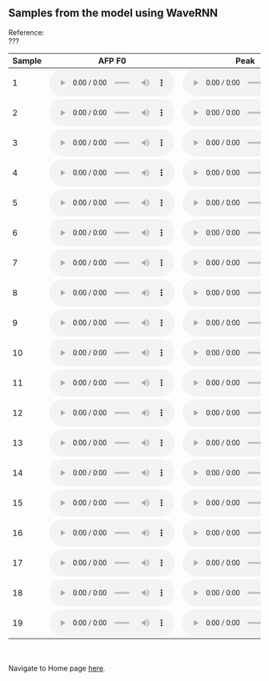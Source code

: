 <!-- exp 1b -->
<style>
    table {
        width: 100%;
    }
</style>

## Samples from the model using WaveRNN

Reference:   
???       
<!-- <p><audio src="Experiment1/vae_f0_wavernn_web_samples/Example1/reference.wav" controls style="width: 250px;"></audio></p> -->

| Sample | AFP F0 | Peak | Prior | Tail: r=3.92 | Tail: r=5.13 | Tail:r=8 |
| --- | --- | --- | --- | --- | --- | --- |
| 1 | <audio src="Experiment1/vae_f0_wavernn_web_samples/afp_f0/Example1.wav" controls style="width: 250px;"></audio> | <audio src="Experiment1/vae_f0_wavernn_web_samples/peak/Example1.wav" controls style="width: 250px;"></audio> | <audio src="Experiment1/vae_f0_wavernn_web_samples/prior/Example1.wav" controls style="width: 250px;"></audio> | <audio src="Experiment1/vae_f0_wavernn_web_samples/tail_392/Example1.wav" controls style="width: 250px;"></audio> | <audio src="Experiment1/vae_f0_wavernn_web_samples/tail_513/Example1.wav" controls style="width: 250px;"></audio> | <audio src="Experiment1/vae_f0_wavernn_web_samples/tail_8/Example1.wav" controls style="width: 250px;"></audio> |
| 2 | <audio src="Experiment1/vae_f0_wavernn_web_samples/afp_f0/Example2.wav" controls style="width: 250px;"></audio> | <audio src="Experiment1/vae_f0_wavernn_web_samples/peak/Example2.wav" controls style="width: 250px;"></audio> | <audio src="Experiment1/vae_f0_wavernn_web_samples/prior/Example2.wav" controls style="width: 250px;"></audio> | <audio src="Experiment1/vae_f0_wavernn_web_samples/tail_392/Example2.wav" controls style="width: 250px;"></audio> | <audio src="Experiment1/vae_f0_wavernn_web_samples/tail_513/Example2.wav" controls style="width: 250px;"></audio> | <audio src="Experiment1/vae_f0_wavernn_web_samples/tail_8/Example2.wav" controls style="width: 250px;"></audio> | 
| 3 | <audio src="Experiment1/vae_f0_wavernn_web_samples/afp_f0/Example3.wav" controls style="width: 250px;"></audio> | <audio src="Experiment1/vae_f0_wavernn_web_samples/peak/Example3.wav" controls style="width: 250px;"></audio> | <audio src="Experiment1/vae_f0_wavernn_web_samples/prior/Example3.wav" controls style="width: 250px;"></audio> | <audio src="Experiment1/vae_f0_wavernn_web_samples/tail_392/Example3.wav" controls style="width: 250px;"></audio> | <audio src="Experiment1/vae_f0_wavernn_web_samples/tail_513/Example3.wav" controls style="width: 250px;"></audio> | <audio src="Experiment1/vae_f0_wavernn_web_samples/tail_8/Example3.wav" controls style="width: 250px;"></audio> | 
| 4 | <audio src="Experiment1/vae_f0_wavernn_web_samples/afp_f0/Example4.wav" controls style="width: 250px;"></audio> | <audio src="Experiment1/vae_f0_wavernn_web_samples/peak/Example4.wav" controls style="width: 250px;"></audio> | <audio src="Experiment1/vae_f0_wavernn_web_samples/prior/Example4.wav" controls style="width: 250px;"></audio> | <audio src="Experiment1/vae_f0_wavernn_web_samples/tail_392/Example4.wav" controls style="width: 250px;"></audio> | <audio src="Experiment1/vae_f0_wavernn_web_samples/tail_513/Example4.wav" controls style="width: 250px;"></audio> | <audio src="Experiment1/vae_f0_wavernn_web_samples/tail_8/Example4.wav" controls style="width: 250px;"></audio> | 
| 5 | <audio src="Experiment1/vae_f0_wavernn_web_samples/afp_f0/Example5.wav" controls style="width: 250px;"></audio> | <audio src="Experiment1/vae_f0_wavernn_web_samples/peak/Example5.wav" controls style="width: 250px;"></audio> | <audio src="Experiment1/vae_f0_wavernn_web_samples/prior/Example5.wav" controls style="width: 250px;"></audio> | <audio src="Experiment1/vae_f0_wavernn_web_samples/tail_392/Example5.wav" controls style="width: 250px;"></audio> | <audio src="Experiment1/vae_f0_wavernn_web_samples/tail_513/Example5.wav" controls style="width: 250px;"></audio> | <audio src="Experiment1/vae_f0_wavernn_web_samples/tail_8/Example5.wav" controls style="width: 250px;"></audio> | 
| 6 | <audio src="Experiment1/vae_f0_wavernn_web_samples/afp_f0/Example6.wav" controls style="width: 250px;"></audio> | <audio src="Experiment1/vae_f0_wavernn_web_samples/peak/Example6.wav" controls style="width: 250px;"></audio> | <audio src="Experiment1/vae_f0_wavernn_web_samples/prior/Example6.wav" controls style="width: 250px;"></audio> | <audio src="Experiment1/vae_f0_wavernn_web_samples/tail_392/Example6.wav" controls style="width: 250px;"></audio> | <audio src="Experiment1/vae_f0_wavernn_web_samples/tail_513/Example6.wav" controls style="width: 250px;"></audio> | <audio src="Experiment1/vae_f0_wavernn_web_samples/tail_8/Example6.wav" controls style="width: 250px;"></audio> | 
| 7 | <audio src="Experiment1/vae_f0_wavernn_web_samples/afp_f0/Example7.wav" controls style="width: 250px;"></audio> | <audio src="Experiment1/vae_f0_wavernn_web_samples/peak/Example7.wav" controls style="width: 250px;"></audio> | <audio src="Experiment1/vae_f0_wavernn_web_samples/prior/Example7.wav" controls style="width: 250px;"></audio> | <audio src="Experiment1/vae_f0_wavernn_web_samples/tail_392/Example7.wav" controls style="width: 250px;"></audio> | <audio src="Experiment1/vae_f0_wavernn_web_samples/tail_513/Example7.wav" controls style="width: 250px;"></audio> | <audio src="Experiment1/vae_f0_wavernn_web_samples/tail_8/Example7.wav" controls style="width: 250px;"></audio> | 
| 8 | <audio src="Experiment1/vae_f0_wavernn_web_samples/afp_f0/Example8.wav" controls style="width: 250px;"></audio> | <audio src="Experiment1/vae_f0_wavernn_web_samples/peak/Example8.wav" controls style="width: 250px;"></audio> | <audio src="Experiment1/vae_f0_wavernn_web_samples/prior/Example8.wav" controls style="width: 250px;"></audio> | <audio src="Experiment1/vae_f0_wavernn_web_samples/tail_392/Example8.wav" controls style="width: 250px;"></audio> | <audio src="Experiment1/vae_f0_wavernn_web_samples/tail_513/Example8.wav" controls style="width: 250px;"></audio> | <audio src="Experiment1/vae_f0_wavernn_web_samples/tail_8/Example8.wav" controls style="width: 250px;"></audio> | 
| 9 | <audio src="Experiment1/vae_f0_wavernn_web_samples/afp_f0/Example9.wav" controls style="width: 250px;"></audio> | <audio src="Experiment1/vae_f0_wavernn_web_samples/peak/Example9.wav" controls style="width: 250px;"></audio> | <audio src="Experiment1/vae_f0_wavernn_web_samples/prior/Example9.wav" controls style="width: 250px;"></audio> | <audio src="Experiment1/vae_f0_wavernn_web_samples/tail_392/Example9.wav" controls style="width: 250px;"></audio> | <audio src="Experiment1/vae_f0_wavernn_web_samples/tail_513/Example9.wav" controls style="width: 250px;"></audio> | <audio src="Experiment1/vae_f0_wavernn_web_samples/tail_8/Example9.wav" controls style="width: 250px;"></audio> | 
| 10 | <audio src="Experiment1/vae_f0_wavernn_web_samples/afp_f0/Example10.wav" controls style="width: 250px;"></audio> | <audio src="Experiment1/vae_f0_wavernn_web_samples/peak/Example10.wav" controls style="width: 250px;"></audio> | <audio src="Experiment1/vae_f0_wavernn_web_samples/prior/Example10.wav" controls style="width: 250px;"></audio> | <audio src="Experiment1/vae_f0_wavernn_web_samples/tail_392/Example10.wav" controls style="width: 250px;"></audio> | <audio src="Experiment1/vae_f0_wavernn_web_samples/tail_513/Example10.wav" controls style="width: 250px;"></audio> | <audio src="Experiment1/vae_f0_wavernn_web_samples/tail_8/Example10.wav" controls style="width: 250px;"></audio> | 
| 11 | <audio src="Experiment1/vae_f0_wavernn_web_samples/afp_f0/Example11.wav" controls style="width: 250px;"></audio> | <audio src="Experiment1/vae_f0_wavernn_web_samples/peak/Example11.wav" controls style="width: 250px;"></audio> | <audio src="Experiment1/vae_f0_wavernn_web_samples/prior/Example11.wav" controls style="width: 250px;"></audio> | <audio src="Experiment1/vae_f0_wavernn_web_samples/tail_392/Example11.wav" controls style="width: 250px;"></audio> | <audio src="Experiment1/vae_f0_wavernn_web_samples/tail_513/Example11.wav" controls style="width: 250px;"></audio> | <audio src="Experiment1/vae_f0_wavernn_web_samples/tail_8/Example11.wav" controls style="width: 250px;"></audio> | 
| 12 | <audio src="Experiment1/vae_f0_wavernn_web_samples/afp_f0/Example12.wav" controls style="width: 250px;"></audio> | <audio src="Experiment1/vae_f0_wavernn_web_samples/peak/Example12.wav" controls style="width: 250px;"></audio> | <audio src="Experiment1/vae_f0_wavernn_web_samples/prior/Example12.wav" controls style="width: 250px;"></audio> | <audio src="Experiment1/vae_f0_wavernn_web_samples/tail_392/Example12.wav" controls style="width: 250px;"></audio> | <audio src="Experiment1/vae_f0_wavernn_web_samples/tail_513/Example12.wav" controls style="width: 250px;"></audio> | <audio src="Experiment1/vae_f0_wavernn_web_samples/tail_8/Example12.wav" controls style="width: 250px;"></audio> | 
| 13 | <audio src="Experiment1/vae_f0_wavernn_web_samples/afp_f0/Example13.wav" controls style="width: 250px;"></audio> | <audio src="Experiment1/vae_f0_wavernn_web_samples/peak/Example13.wav" controls style="width: 250px;"></audio> | <audio src="Experiment1/vae_f0_wavernn_web_samples/prior/Example13.wav" controls style="width: 250px;"></audio> | <audio src="Experiment1/vae_f0_wavernn_web_samples/tail_392/Example13.wav" controls style="width: 250px;"></audio> | <audio src="Experiment1/vae_f0_wavernn_web_samples/tail_513/Example13.wav" controls style="width: 250px;"></audio> | <audio src="Experiment1/vae_f0_wavernn_web_samples/tail_8/Example13.wav" controls style="width: 250px;"></audio> | 
| 14 | <audio src="Experiment1/vae_f0_wavernn_web_samples/afp_f0/Example14.wav" controls style="width: 250px;"></audio> | <audio src="Experiment1/vae_f0_wavernn_web_samples/peak/Example14.wav" controls style="width: 250px;"></audio> | <audio src="Experiment1/vae_f0_wavernn_web_samples/prior/Example14.wav" controls style="width: 250px;"></audio> | <audio src="Experiment1/vae_f0_wavernn_web_samples/tail_392/Example14.wav" controls style="width: 250px;"></audio> | <audio src="Experiment1/vae_f0_wavernn_web_samples/tail_513/Example14.wav" controls style="width: 250px;"></audio> | <audio src="Experiment1/vae_f0_wavernn_web_samples/tail_8/Example14.wav" controls style="width: 250px;"></audio> | 
| 15 | <audio src="Experiment1/vae_f0_wavernn_web_samples/afp_f0/Example15.wav" controls style="width: 250px;"></audio> | <audio src="Experiment1/vae_f0_wavernn_web_samples/peak/Example15.wav" controls style="width: 250px;"></audio> | <audio src="Experiment1/vae_f0_wavernn_web_samples/prior/Example15.wav" controls style="width: 250px;"></audio> | <audio src="Experiment1/vae_f0_wavernn_web_samples/tail_392/Example15.wav" controls style="width: 250px;"></audio> | <audio src="Experiment1/vae_f0_wavernn_web_samples/tail_513/Example15.wav" controls style="width: 250px;"></audio> | <audio src="Experiment1/vae_f0_wavernn_web_samples/tail_8/Example15.wav" controls style="width: 250px;"></audio> | 
| 16 | <audio src="Experiment1/vae_f0_wavernn_web_samples/afp_f0/Example16.wav" controls style="width: 250px;"></audio> | <audio src="Experiment1/vae_f0_wavernn_web_samples/peak/Example16.wav" controls style="width: 250px;"></audio> | <audio src="Experiment1/vae_f0_wavernn_web_samples/prior/Example16.wav" controls style="width: 250px;"></audio> | <audio src="Experiment1/vae_f0_wavernn_web_samples/tail_392/Example16.wav" controls style="width: 250px;"></audio> | <audio src="Experiment1/vae_f0_wavernn_web_samples/tail_513/Example16.wav" controls style="width: 250px;"></audio> | <audio src="Experiment1/vae_f0_wavernn_web_samples/tail_8/Example16.wav" controls style="width: 250px;"></audio> | 
| 17 | <audio src="Experiment1/vae_f0_wavernn_web_samples/afp_f0/Example17.wav" controls style="width: 250px;"></audio> | <audio src="Experiment1/vae_f0_wavernn_web_samples/peak/Example17.wav" controls style="width: 250px;"></audio> | <audio src="Experiment1/vae_f0_wavernn_web_samples/prior/Example17.wav" controls style="width: 250px;"></audio> | <audio src="Experiment1/vae_f0_wavernn_web_samples/tail_392/Example17.wav" controls style="width: 250px;"></audio> | <audio src="Experiment1/vae_f0_wavernn_web_samples/tail_513/Example17.wav" controls style="width: 250px;"></audio> | <audio src="Experiment1/vae_f0_wavernn_web_samples/tail_8/Example17.wav" controls style="width: 250px;"></audio> | 
| 18 | <audio src="Experiment1/vae_f0_wavernn_web_samples/afp_f0/Example18.wav" controls style="width: 250px;"></audio> | <audio src="Experiment1/vae_f0_wavernn_web_samples/peak/Example18.wav" controls style="width: 250px;"></audio> | <audio src="Experiment1/vae_f0_wavernn_web_samples/prior/Example18.wav" controls style="width: 250px;"></audio> | <audio src="Experiment1/vae_f0_wavernn_web_samples/tail_392/Example18.wav" controls style="width: 250px;"></audio> | <audio src="Experiment1/vae_f0_wavernn_web_samples/tail_513/Example18.wav" controls style="width: 250px;"></audio> | <audio src="Experiment1/vae_f0_wavernn_web_samples/tail_8/Example18.wav" controls style="width: 250px;"></audio> | 
| 19 | <audio src="Experiment1/vae_f0_wavernn_web_samples/afp_f0/Example19.wav" controls style="width: 250px;"></audio> | <audio src="Experiment1/vae_f0_wavernn_web_samples/peak/Example19.wav" controls style="width: 250px;"></audio> | <audio src="Experiment1/vae_f0_wavernn_web_samples/prior/Example19.wav" controls style="width: 250px;"></audio> | <audio src="Experiment1/vae_f0_wavernn_web_samples/tail_392/Example19.wav" controls style="width: 250px;"></audio> | <audio src="Experiment1/vae_f0_wavernn_web_samples/tail_513/Example19.wav" controls style="width: 250px;"></audio> | <audio src="Experiment1/vae_f0_wavernn_web_samples/tail_8/Example19.wav" controls style="width: 250px;"></audio> | 



<br><br>
Navigate to Home page [here](https://d-byrne1.github.io/mscproject/index.html).